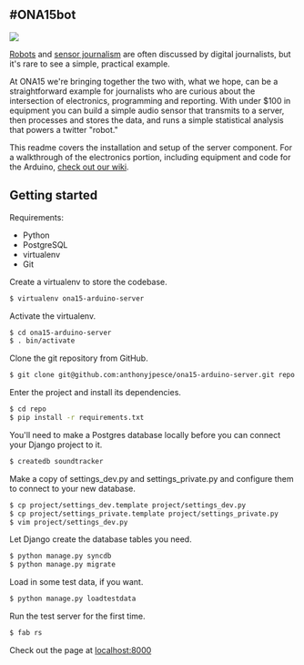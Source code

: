 #ONA15bot
---------

![](https://cloud.githubusercontent.com/assets/479290/9926577/98c8699e-5ccb-11e5-8613-d0a84547e8a0.png)

[Robots](http://www.slate.com/blogs/future_tense/2014/03/17/quakebot_los_angeles_times_robot_journalist_writes_article_on_la_earthquake.html) and [sensor journalism](https://www.google.com/search?q=sensor+journalism) are often discussed by digital journalists, but it's rare to see a simple, practical example.

At ONA15 we're bringing together the two with, what we hope, can be a straightforward example for journalists who are curious about the intersection of electronics, programming and reporting. With under $100 in equipment you can build a simple audio sensor that transmits to a server, then processes and stores the data, and runs a simple statistical analysis that powers a twitter "robot."

This readme covers the installation and setup of the server component. For a walkthrough of the electronics portion, including equipment and code for the Arduino, [check out our wiki](https://github.com/anthonyjpesce/ona15-arduino-server/wiki).

Getting started
---------------

Requirements:

* Python
* PostgreSQL
* virtualenv
* Git

Create a virtualenv to store the codebase.

```bash
$ virtualenv ona15-arduino-server
```

Activate the virtualenv.

```bash
$ cd ona15-arduino-server
$ . bin/activate
```

Clone the git repository from GitHub.

```bash
$ git clone git@github.com:anthonyjpesce/ona15-arduino-server.git repo
```

Enter the project and install its dependencies.

```bash
$ cd repo
$ pip install -r requirements.txt
```

You'll need to make a Postgres database locally before you can connect your Django project to it.

```bash
$ createdb soundtracker
```

Make a copy of settings_dev.py and settings_private.py and configure them to connect to your new database.

```bash
$ cp project/settings_dev.template project/settings_dev.py
$ cp project/settings_private.template project/settings_private.py
$ vim project/settings_dev.py
```

Let Django create the database tables you need.

```bash
$ python manage.py syncdb
$ python manage.py migrate
```

Load in some test data, if you want.

```bash
$ python manage.py loadtestdata
```

Run the test server for the first time.

```bash
$ fab rs
```

Check out the page at [localhost:8000](http://localhost:8000)
